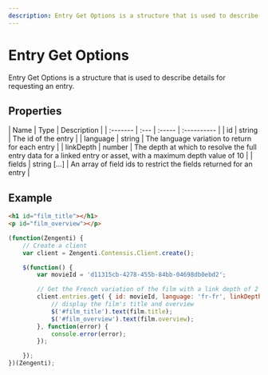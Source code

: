 ```yaml
---
description: Entry Get Options is a structure that is used to describe details for requesting an entry.
---
```

# Entry Get Options

Entry Get Options is a structure that is used to describe details for requesting an entry.

## Properties
| Name | Type | Description |
| :------- | :--- | :----- | :---------- |
| id | string | The id of the entry | 
| language | string | The language variation to return for each entry |
| linkDepth | number | The depth at which to resolve the full entry data for a linked entry or asset, with a maximum depth value of 10 |
| fields | string [...] | An array of field ids to restrict the fields returned for an entry |

## Example
```html
<h1 id="film_title"></h1>
<p id="film_overview"></p>
```

```js
(function(Zengenti) {
    // Create a client
    var client = Zengenti.Contensis.Client.create();

    $(function() {
        var movieId = 'd11315cb-4278-455b-84bb-04698db0ebd2';   

        // Get the French variation of the film with a link depth of 2
        client.entries.get( { id: movieId, language: 'fr-fr', linkDepth: 2, fields: ['title', 'overview'] }).then(function(film) {
            // display the film's title and overview
            $('#film_title').text(film.title);
            $('#film_overview').text(film.overview);
        }, function(error) {
            console.error(error);
        });

    });
})(Zengenti);
```
